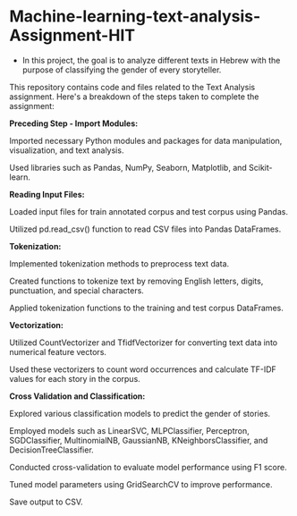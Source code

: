 # Machine-learning-text-analysis-Assignment-HIT

- In this project, the goal is to analyze different texts in Hebrew with the purpose of classifying the gender of every storyteller.

This repository contains code and files related to the Text Analysis assignment. Here's a breakdown of the steps taken to complete the assignment:

**Preceding Step - Import Modules:**

Imported necessary Python modules and packages for data manipulation, visualization, and text analysis.

Used libraries such as Pandas, NumPy, Seaborn, Matplotlib, and Scikit-learn.

**Reading Input Files:**

Loaded input files for train annotated corpus and test corpus using Pandas.

Utilized pd.read_csv() function to read CSV files into Pandas DataFrames.

**Tokenization:**

Implemented tokenization methods to preprocess text data.

Created functions to tokenize text by removing English letters, digits, punctuation, and special characters.

Applied tokenization functions to the training and test corpus DataFrames.

**Vectorization:**

Utilized CountVectorizer and TfidfVectorizer for converting text data into numerical feature vectors.

Used these vectorizers to count word occurrences and calculate TF-IDF values for each story in the corpus.

**Cross Validation and Classification:**

Explored various classification models to predict the gender of stories.

Employed models such as LinearSVC, MLPClassifier, Perceptron, SGDClassifier, MultinomialNB, GaussianNB, KNeighborsClassifier, and DecisionTreeClassifier.

Conducted cross-validation to evaluate model performance using F1 score.

Tuned model parameters using GridSearchCV to improve performance.

Save output to CSV.

